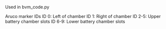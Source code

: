 Used in bvm_code.py

Aruco marker IDs
ID 0: Left of chamber
ID 1: Right of chamber
ID 2-5: Upper battery chamber slots
ID 6-9: Lower battery chamber slots
